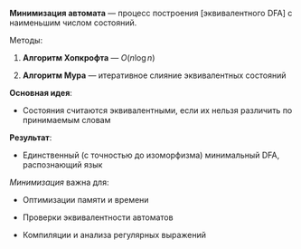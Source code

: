 **Минимизация автомата** — процесс построения [эквивалентного DFA] с наименьшим числом состояний.

Методы:

1. **Алгоритм Хопкрофта** — $O(n \log n)$
    
2. **Алгоритм Мура** — итеративное слияние эквивалентных состояний
    

**Основная идея**:

- Состояния считаются эквивалентными, если их нельзя различить по принимаемым словам
    

**Результат**:

- Единственный (с точностью до изоморфизма) минимальный DFA, распознающий язык
    

*Минимизация* важна для:

- Оптимизации памяти и времени
    
- Проверки эквивалентности автоматов
    
- Компиляции и анализа регулярных выражений

